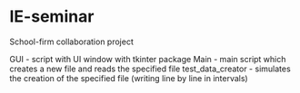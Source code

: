 # IE-seminar
School-firm collaboration project

GUI - script with UI window with tkinter package
Main - main script which creates a new file and reads the specified file
test_data_creator - simulates the creation of the specified file (writing line by line in intervals)
